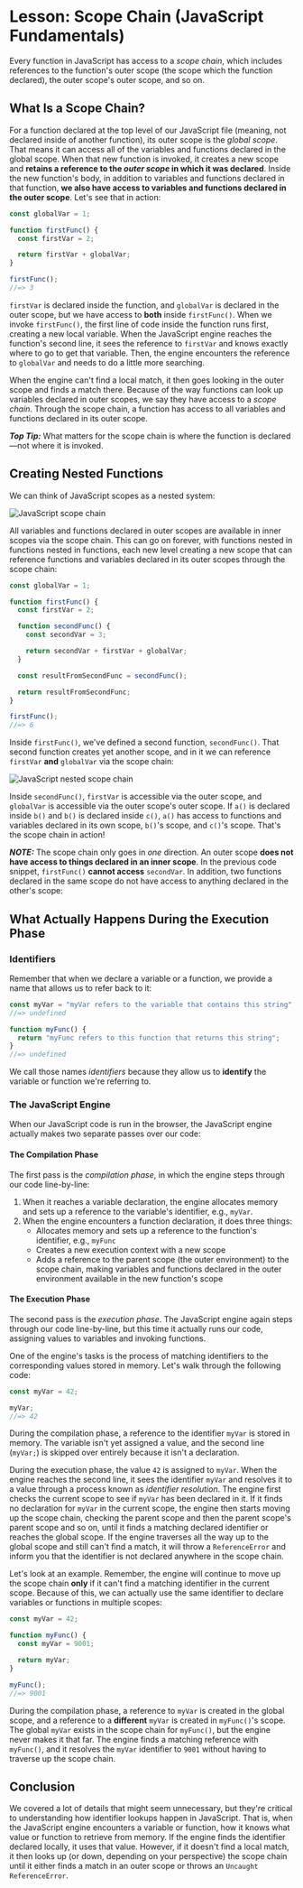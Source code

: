# Lesson: Scope Chain (JavaScript Fundamentals)

Every function in JavaScript has access to a _scope chain_, which includes references to the function's outer scope (the scope which the function declared), the outer scope's outer scope, and so on.

## What Is a Scope Chain?

For a function declared at the top level of our JavaScript file (meaning, not declared inside of another function), its outer scope is the _global scope_. That means it can access all of the variables and functions declared in the global scope. When that new function is invoked, it creates a new scope and **retains a reference to the _outer scope_ in which it was declared**. Inside the new function's body, in addition to variables and functions declared in that function, **we also have access to variables and functions declared in the outer scope**. Let's see that in action:

```js
const globalVar = 1;

function firstFunc() {
  const firstVar = 2;

  return firstVar + globalVar;
}

firstFunc();
//=> 3
```

`firstVar` is declared inside the function, and `globalVar` is declared in the outer scope, but we have access to **both** inside `firstFunc()`. When we invoke `firstFunc()`, the first line of code inside the function runs first, creating a new local variable. When the JavaScript engine reaches the function's second line, it sees the reference to `firstVar` and knows exactly where to go to get that variable. Then, the engine encounters the reference to `globalVar` and needs to do a little more searching.

When the engine can't find a local match, it then goes looking in the outer scope and finds a match there. Because of the way functions can look up variables declared in outer scopes, we say they have access to a _scope chain_. Through the scope chain, a function has access to all variables and functions declared in its outer scope.

**_Top Tip:_** What matters for the scope chain is where the function is declared—not where it is invoked.

## Creating Nested Functions

We can think of JavaScript scopes as a nested system:

![JavaScript scope chain](/public/images/front-end-web-programming-in-javascript/scope-chain.png)

All variables and functions declared in outer scopes are available in inner scopes via the scope chain. This can go on forever, with functions nested in functions nested in functions, each new level creating a new scope that can reference functions and variables declared in its outer scopes through the scope chain:

```js
const globalVar = 1;

function firstFunc() {
  const firstVar = 2;

  function secondFunc() {
    const secondVar = 3;

    return secondVar + firstVar + globalVar;
  }

  const resultFromSecondFunc = secondFunc();

  return resultFromSecondFunc;
}

firstFunc();
//=> 6
```

Inside `firstFunc()`, we've defined a second function, `secondFunc()`. That second function creates yet another scope, and in it we can reference `firstVar` **and** `globalVar` via the scope chain:

![JavaScript nested scope chain](/public/images/front-end-web-programming-in-javascript/nested-scope-chain.png)

Inside `secondFunc()`, `firstVar` is accessible via the outer scope, and `globalVar` is accessible via the outer scope's outer scope. If `a()` is declared inside `b()` and `b()` is declared inside `c()`, `a()` has access to functions and variables declared in its own scope, `b()`'s scope, and `c()`'s scope. That's the scope chain in action!

**_NOTE:_** The scope chain only goes in _one_ direction. An outer scope **does not have access to things declared in an inner scope**. In the previous code snippet, `firstFunc()` **cannot access** `secondVar`. In addition, two functions declared in the same scope do not have access to anything declared in the other's scope:

## What Actually Happens During the Execution Phase

### Identifiers

Remember that when we declare a variable or a function, we provide a name that allows us to refer back to it:

```js
const myVar = "myVar refers to the variable that contains this string";
//=> undefined

function myFunc() {
  return "myFunc refers to this function that returns this string";
}
//=> undefined
```

We call those names _identifiers_ because they allow us to **identify** the variable or function we're referring to.

### The JavaScript Engine

When our JavaScript code is run in the browser, the JavaScript engine actually makes two separate passes over our code:

#### The Compilation Phase

The first pass is the _compilation phase_, in which the engine steps through our code line-by-line:

1. When it reaches a variable declaration, the engine allocates memory and sets up a reference to the variable's identifier, e.g., `myVar`.
2. When the engine encounters a function declaration, it does three things:
    - Allocates memory and sets up a reference to the function's identifier, e.g., `myFunc`
    - Creates a new execution context with a new scope
    - Adds a reference to the parent scope (the outer environment) to the scope chain, making variables and functions declared in the outer environment available in the new function's scope

#### The Execution Phase

The second pass is the _execution phase_. The JavaScript engine again steps through our code line-by-line, but this time it actually runs our code, assigning values to variables and invoking functions.

One of the engine's tasks is the process of matching identifiers to the corresponding values stored in memory. Let's walk through the following code:

```js
const myVar = 42;

myVar;
//=> 42
```

During the compilation phase, a reference to the identifier `myVar` is stored in memory. The variable isn't yet assigned a value, and the second line (`myVar;`) is skipped over entirely because it isn't a declaration.

During the execution phase, the value `42` is assigned to `myVar`. When the engine reaches the second line, it sees the identifier `myVar` and resolves it to a value through a process known as _identifier resolution_. The engine first checks the current scope to see if `myVar` has been declared in it. If it finds no declaration for `myVar` in the current scope, the engine then starts moving up the scope chain, checking the parent scope and then the parent scope's parent scope and so on, until it finds a matching declared identifier or reaches the global scope. If the engine traverses all the way up to the global scope and still can't find a match, it will throw a `ReferenceError` and inform you that the identifier is not declared anywhere in the scope chain.

Let's look at an example. Remember, the engine will continue to move up the scope chain **only** if it can't find a matching identifier in the current scope. Because of this, we can actually use the same identifier to declare variables or functions in multiple scopes:

```js
const myVar = 42;

function myFunc() {
  const myVar = 9001;

  return myVar;
}

myFunc();
//=> 9001
```

During the compilation phase, a reference to `myVar` is created in the global scope, and a reference to a **different** `myVar` is created in `myFunc()`'s scope. The global `myVar` exists in the scope chain for `myFunc()`, but the engine never makes it that far. The engine finds a matching reference with `myFunc()`, and it resolves the `myVar` identifier to `9001` without having to traverse up the scope chain.

## Conclusion

We covered a lot of details that might seem unnecessary, but they're critical to understanding how identifier lookups happen in JavaScript. That is, when the JavaScript engine encounters a variable or function, how it knows what value or function to retrieve from memory. If the engine finds the identifier declared locally, it uses that value. However, if it doesn't find a local match, it then looks up (or down, depending on your perspective) the scope chain until it either finds a match in an outer scope or throws an `Uncaught ReferenceError`.
